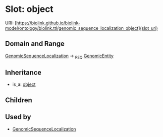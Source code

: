 # Slot: object




URI: [https://biolink.github.io/biolink-model/ontology/biolink.ttl/genomic_sequence_localization_object](slot_uri)
## Domain and Range

[GenomicSequenceLocalization](GenomicSequenceLocalization.md) ->  <sub>REQ</sub> [GenomicEntity](GenomicEntity.md)
## Inheritance

 *  is_a: [object](object.md)
## Children

## Used by

 * [GenomicSequenceLocalization](GenomicSequenceLocalization.md)
